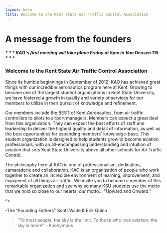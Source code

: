 ```yaml
---
layout: hero
title: Welcome to the Kent State Air Traffic Control Association
---
```

# A message from the founders 

___* * * KAO's first meeting will take place Friday at 5pm in Van Deusen 115. * * *___

### Welcome to the Kent State Air Traffic Control Association

Since its humble beginnings in September of 2012, KAO has achieved great things with our incredible aeronautics program here at Kent. Growing to become one of the largest student organizations in Kent State University, we have fostered a growth in quality and variety of services for our members to utilize in their pursuit of knowledge and refinement.

Our members include the BEST of Kent Aeronautics, from air traffic controllers to pilots to airport managers. Members can expect a great deal from this organization. They can expect the best efforts of staff and leadership to deliver the highest quality and detail of information, as well as the best opportunities for expanding members' knowledge-base. This student organization is designed to help students grow to become aviation professionals, with an all-encompassing understanding and intuition of aviation that sets Kent State University above all other schools for Air Traffic Control.

The philosophy here at KAO is one of professionalism, dedication, camaraderie and collaboration. KAO is an organization of people who work together to create an incredible environment of learning, improvement, and enjoyment of all things air traffic. We invite you to become a member of this remarkable organization and see why so many KSU students use the motto that we hold so close to our hearts, _our_ motto... "Upward and Onward."

^>

-The "Founding Fathers"  Scott Waite & Erik Quinn

> "To most people, the sky is the limit. To those who love aviation, the sky is home" - Anonymous
